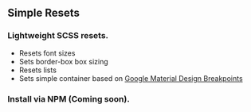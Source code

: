 ## Simple Resets

### Lightweight SCSS resets.

- Resets font sizes
- Sets border-box box sizing
- Resets lists
- Sets simple container based on [Google Material Design Breakpoints](https://material.google.com/layout/responsive-ui.html)

### Install via NPM (Coming soon).

